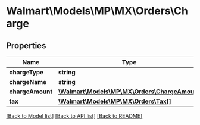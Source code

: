 # Walmart\Models\MP\MX\Orders\Charge

## Properties

Name | Type | Description | Notes
------------ | ------------- | ------------- | -------------
**chargeType** | **string** |  | [optional]
**chargeName** | **string** |  | [optional]
**chargeAmount** | [**\Walmart\Models\MP\MX\Orders\ChargeAmount**](ChargeAmount.md) |  | [optional]
**tax** | [**\Walmart\Models\MP\MX\Orders\Tax[]**](Tax.md) |  | [optional]


[[Back to Model list]](./) [[Back to API list]](../../../../../README.md#supported-apis) [[Back to README]](../../../../../README.md)
